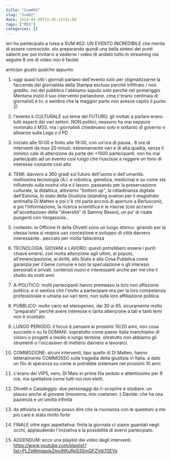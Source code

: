 ```yaml
---
title: "Sum#02"
slug: "Sum02"
date: 2018-04-09T15:46:13+01:00
tags: ["M5S"]
categories: []
---
```


ieri ho partecipato a Ivrea a SUM #02: UN EVENTO INCREDIBILE che merita di essere conosciuto.  sto preparando quindi una bella sintesi dei punti salienti per poi invitarvi a vederne i video (è andato tutto in streaming ma seguire 8 ore di video non è facile)

anticipo giusto qualche appunto

1. oggi quasi tutti i giornali parlano dell'evento solo per stigmatizzarne la faccenda del giornalista della Stampa escluso perché infiltrato / non gradito. noi del pubblico l'abbiamo saputo solo perchè nel pomeriggio Mentana iniziò il suo intervento parlandone. cmq c'erano centinaia di giornalisti e tv. e sembra che la maggior parte non avesse capito il punto 2)

2. l'evento è CULTURALE sul tema del FUTURO. gli invitati a parlare erano tutti esperti dei vari settori. NON politici, nessuno ha mai neppure nominato il M5S. ma i giornalisti chiedevano solo e soltanto di governo e alleanze sulla Lega o il PD

3. iniziato alle 10:00 e finito alle 19:00, con un'ora di pausa.. 8 ore di interventi da max 20 minuti. estremamente vari e di alta qualità, senza il minimo calo di attenzione da parte dei +1000 partecipanti. non ho mai partecipato ad un evento così lungo che riuscisse a reggere un tono di interesse costante così alto

4. TEMI: davvero a 360 gradi sul futuro dell'uomo e dell'umanità. moltissima tecnologia (A.I. e robotica, genetica, medicina) e su come sta influendo sulla nostra vita e il lavoro. passando per la preservazione culturale, la didattica, attivismo "bottom up", la cittadinanza digitale dell'Estonia, lo stato della Giustizia (standing ovation per il magistrato antimafia Di Matteo e poi c'è chi parla ancora di aperture a Berlusconi), e poi l'Informazione, la ricerca scientifica e le risorse (con accenni all'accettazioen della "diversità" di Sammy Basso), un po' di risate pungenti con Vergassola...

5. contesto: le Officine H della Olivetti sono un luogo storico. girando per la stessa Ivrea si respira uan concezione e sviluppo di città davvero interessante.. peccato per molta fatiscenza

6. TECNOLOGIA, GIOVANI e LAVORO: questi potrebbero essere i punti chiave emersi. con molta attenzione agli ultimi, al popolo, all'emancipazione, ai diritti, allo Stato e alla Cosa Pubblica come garanzia per il bene comune e non la speculazione o gli interessi personali e privati. contenuti nuovi e interessanti anche per me che li studio da molti anni

7. A-POLITICO: molti partecipanti hanno premesso la loro non affezione politica. e si sentiva che l'invito a partecipare era per la loro competenza professionale e umana sui vari temi, non sulla loro affiliazione politica

8. PUBBLICO: molto vario ed eterogeneo, dai 30 ai 65. sicuramente molto "preparato" perchè avere interesse e tanta attenzione a tali e tanti temi non è scontato.

9. LUNGO PERIODO: il focus è pensare ai prossimi 10/20 anni, non cosa succede o su fa DOMANI. sopratutto come paese Italia manchiamo di visioni o progetti a medio e lungo termine, oltretutto non abbiamo gli strumenti o l'occasioen di mettersi davvero a lavorarci.

10. COMMOZIONE: alcuni interventi, tipo quello di Di Matteo, hanno letteralmente COMMOSSO sulla tragedia della giustizia in Italia. e dato un filo di speranza su come si potrebbe sistemare nei prossimi 10 anni

11. c'erano dei VIPS, vero, Di Maio in prima fila seduto e attentissimo per 9 ore. ma spettatore come tutti noi non eletti.

12. Olivetti e Casaleggio: due personaggi da ri-scoprire e studiare. un plauso anche al giovane (insomma, mio coetaneo :) Davide: che ha una pazienza e un'umiltà infinita

13. da attivista e umanista posso dire che la risonanza con le questioni a me più care è stata molto forte

14. FINALE oltre ogni aspettativa: finita la giornata ci siamo guardati negli occhi, applaudendo l'iniziativa e la possibilità di avervi partecipato.

15. ADDENDUM: ecco una playlist dei video degli interventi: https://www.youtube.com/playlist?list=PLZpWmgpokZmx9tKuRpS3SmQFZVdi70EYq

